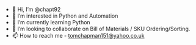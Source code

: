 - 👋 Hi, I’m @chapt92
- 👀 I’m interested in Python and Automation
- 🌱 I’m currently learning Python
- 💞️ I’m looking to collaborate on Bill of Materials / SKU Ordering/Sorting. 
- 📫 How to reach me - tomchapman151@yahoo.co.uk

<!---
chapt92/chapt92 is a ✨ special ✨ repository because its `README.md` (this file) appears on your GitHub profile.
You can click the Preview link to take a look at your changes.
--->
